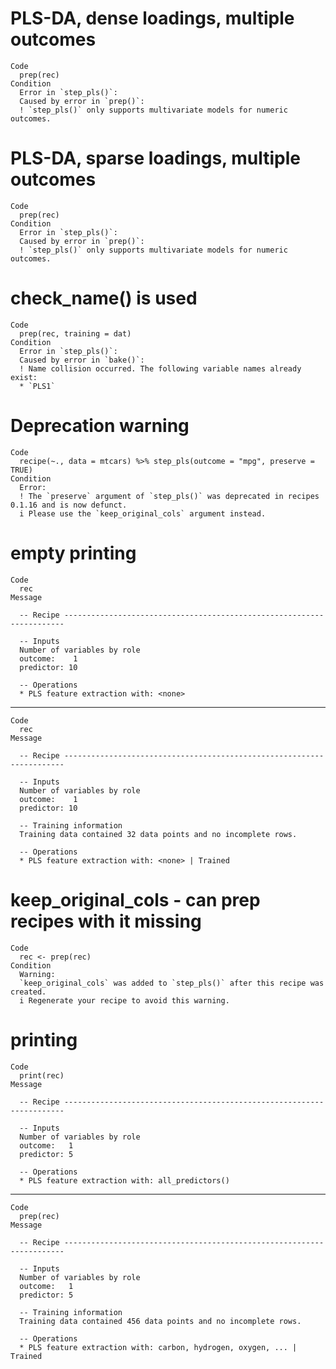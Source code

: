 # PLS-DA, dense loadings, multiple outcomes

    Code
      prep(rec)
    Condition
      Error in `step_pls()`:
      Caused by error in `prep()`:
      ! `step_pls()` only supports multivariate models for numeric outcomes.

# PLS-DA, sparse loadings, multiple outcomes

    Code
      prep(rec)
    Condition
      Error in `step_pls()`:
      Caused by error in `prep()`:
      ! `step_pls()` only supports multivariate models for numeric outcomes.

# check_name() is used

    Code
      prep(rec, training = dat)
    Condition
      Error in `step_pls()`:
      Caused by error in `bake()`:
      ! Name collision occurred. The following variable names already exist:
      * `PLS1`

# Deprecation warning

    Code
      recipe(~., data = mtcars) %>% step_pls(outcome = "mpg", preserve = TRUE)
    Condition
      Error:
      ! The `preserve` argument of `step_pls()` was deprecated in recipes 0.1.16 and is now defunct.
      i Please use the `keep_original_cols` argument instead.

# empty printing

    Code
      rec
    Message
      
      -- Recipe ----------------------------------------------------------------------
      
      -- Inputs 
      Number of variables by role
      outcome:    1
      predictor: 10
      
      -- Operations 
      * PLS feature extraction with: <none>

---

    Code
      rec
    Message
      
      -- Recipe ----------------------------------------------------------------------
      
      -- Inputs 
      Number of variables by role
      outcome:    1
      predictor: 10
      
      -- Training information 
      Training data contained 32 data points and no incomplete rows.
      
      -- Operations 
      * PLS feature extraction with: <none> | Trained

# keep_original_cols - can prep recipes with it missing

    Code
      rec <- prep(rec)
    Condition
      Warning:
      `keep_original_cols` was added to `step_pls()` after this recipe was created.
      i Regenerate your recipe to avoid this warning.

# printing

    Code
      print(rec)
    Message
      
      -- Recipe ----------------------------------------------------------------------
      
      -- Inputs 
      Number of variables by role
      outcome:   1
      predictor: 5
      
      -- Operations 
      * PLS feature extraction with: all_predictors()

---

    Code
      prep(rec)
    Message
      
      -- Recipe ----------------------------------------------------------------------
      
      -- Inputs 
      Number of variables by role
      outcome:   1
      predictor: 5
      
      -- Training information 
      Training data contained 456 data points and no incomplete rows.
      
      -- Operations 
      * PLS feature extraction with: carbon, hydrogen, oxygen, ... | Trained

